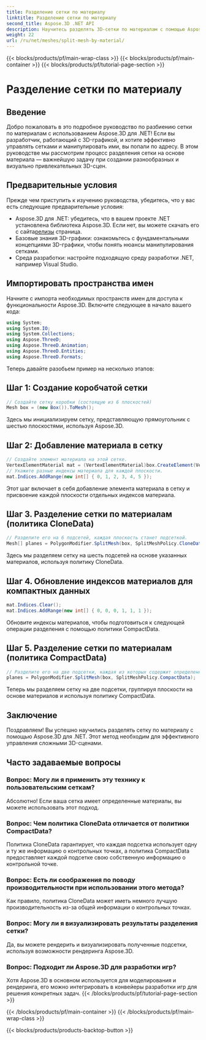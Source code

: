```yaml
---
title: Разделение сетки по материалу
linktitle: Разделение сетки по материалу
second_title: Aspose.3D .NET API
description: Научитесь разделять 3D-сетки по материалам с помощью Aspose.3D для .NET. Улучшите организацию и эффективность сцены. Пошаговое руководство для разработчиков.
weight: 22
url: /ru/net/meshes/split-mesh-by-material/
---
```


{{< blocks/products/pf/main-wrap-class >}}
{{< blocks/products/pf/main-container >}}
{{< blocks/products/pf/tutorial-page-section >}}

# Разделение сетки по материалу

## Введение
Добро пожаловать в это подробное руководство по разбиению сетки по материалам с использованием Aspose.3D для .NET! Если вы разработчик, работающий с 3D-графикой, и хотите эффективно управлять сетками и манипулировать ими, вы попали по адресу. В этом руководстве мы рассмотрим процесс разделения сетки на основе материала — важнейшую задачу при создании разнообразных и визуально привлекательных 3D-сцен.
## Предварительные условия
Прежде чем приступить к изучению руководства, убедитесь, что у вас есть следующие предварительные условия:
-  Aspose.3D для .NET: убедитесь, что в вашем проекте .NET установлена библиотека Aspose.3D. Если нет, вы можете скачать его с сайта[релизы](https://releases.aspose.com/3d/net/) страница.
- Базовые знания 3D-графики: ознакомьтесь с фундаментальными концепциями 3D-графики, чтобы понять нюансы манипулирования сетками.
- Среда разработки: настройте подходящую среду разработки .NET, например Visual Studio.
## Импортировать пространства имен
Начните с импорта необходимых пространств имен для доступа к функциональности Aspose.3D. Включите следующее в начало вашего кода:
```csharp
using System;
using System.IO;
using System.Collections;
using Aspose.ThreeD;
using Aspose.ThreeD.Animation;
using Aspose.ThreeD.Entities;
using Aspose.ThreeD.Formats;
```
Теперь давайте разобьем пример на несколько этапов:
## Шаг 1: Создание коробчатой сетки
```csharp
// Создайте сетку коробки (состоящую из 6 плоскостей)
Mesh box = (new Box()).ToMesh();
```
Здесь мы инициализируем сетку, представляющую прямоугольник с шестью плоскостями, используя Aspose.3D.
## Шаг 2: Добавление материала в сетку
```csharp
// Создайте элемент материала на этой сетке.
VertexElementMaterial mat = (VertexElementMaterial)box.CreateElement(VertexElementType.Material, MappingMode.Polygon, ReferenceMode.Index);
// Укажите разные индексы материала для каждой плоскости.
mat.Indices.AddRange(new int[] { 0, 1, 2, 3, 4, 5 });
```
Этот шаг включает в себя добавление элемента материала в сетку и присвоение каждой плоскости отдельных индексов материала.
## Шаг 3. Разделение сетки по материалам (политика CloneData)
```csharp
// Разделите его на 6 подсетей, каждая плоскость станет подсеткой.
Mesh[] planes = PolygonModifier.SplitMesh(box, SplitMeshPolicy.CloneData);
```
Здесь мы разделяем сетку на шесть подсетей на основе указанных материалов, используя политику CloneData.
## Шаг 4. Обновление индексов материалов для компактных данных
```csharp
mat.Indices.Clear();
mat.Indices.AddRange(new int[] { 0, 0, 0, 1, 1, 1 });
```
Обновите индексы материалов, чтобы подготовиться к следующей операции разделения с помощью политики CompactData.
## Шаг 5. Разделение сетки по материалам (политика CompactData)
```csharp
// Разделите его на две подсетки, каждая из которых содержит определенные плоскости.
planes = PolygonModifier.SplitMesh(box, SplitMeshPolicy.CompactData);
```
Теперь мы разделяем сетку на две подсетки, группируя плоскости на основе материалов и используя политику CompactData.
## Заключение
Поздравляем! Вы успешно научились разделять сетку по материалу с помощью Aspose.3D для .NET. Этот метод необходим для эффективного управления сложными 3D-сценами.
## Часто задаваемые вопросы
### Вопрос: Могу ли я применить эту технику к пользовательским сеткам?
Абсолютно! Если ваша сетка имеет определенные материалы, вы можете использовать этот подход.
### Вопрос: Чем политика CloneData отличается от политики CompactData?
Политика CloneData гарантирует, что каждая подсетка использует одну и ту же информацию о контрольных точках, а политика CompactData предоставляет каждой подсетке свою собственную информацию о контрольной точке.
### Вопрос: Есть ли соображения по поводу производительности при использовании этого метода?
Как правило, политика CloneData может иметь немного лучшую производительность из-за общей информации о контрольных точках.
### Вопрос: Могу ли я визуализировать результаты разделения сетки?
Да, вы можете рендерить и визуализировать полученные подсетки, используя возможности рендеринга Aspose.3D.
### Вопрос: Подходит ли Aspose.3D для разработки игр?
Хотя Aspose.3D в основном используется для моделирования и рендеринга, его можно интегрировать в конвейеры разработки игр для решения конкретных задач.
{{< /blocks/products/pf/tutorial-page-section >}}

{{< /blocks/products/pf/main-container >}}
{{< /blocks/products/pf/main-wrap-class >}}

{{< blocks/products/products-backtop-button >}}
